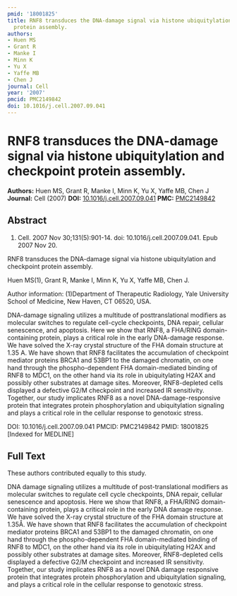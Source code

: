 ```yaml
---
pmid: '18001825'
title: RNF8 transduces the DNA-damage signal via histone ubiquitylation and checkpoint
  protein assembly.
authors:
- Huen MS
- Grant R
- Manke I
- Minn K
- Yu X
- Yaffe MB
- Chen J
journal: Cell
year: '2007'
pmcid: PMC2149842
doi: 10.1016/j.cell.2007.09.041
---
```


# RNF8 transduces the DNA-damage signal via histone ubiquitylation and checkpoint protein assembly.
**Authors:** Huen MS, Grant R, Manke I, Minn K, Yu X, Yaffe MB, Chen J
**Journal:** Cell (2007)
**DOI:** [10.1016/j.cell.2007.09.041](https://doi.org/10.1016/j.cell.2007.09.041)
**PMC:** [PMC2149842](https://www.ncbi.nlm.nih.gov/pmc/articles/PMC2149842/)

## Abstract

1. Cell. 2007 Nov 30;131(5):901-14. doi: 10.1016/j.cell.2007.09.041. Epub 2007
Nov  20.

RNF8 transduces the DNA-damage signal via histone ubiquitylation and checkpoint 
protein assembly.

Huen MS(1), Grant R, Manke I, Minn K, Yu X, Yaffe MB, Chen J.

Author information:
(1)Department of Therapeutic Radiology, Yale University School of Medicine, New 
Haven, CT 06520, USA.

DNA-damage signaling utilizes a multitude of posttranslational modifiers as 
molecular switches to regulate cell-cycle checkpoints, DNA repair, cellular 
senescence, and apoptosis. Here we show that RNF8, a FHA/RING domain-containing 
protein, plays a critical role in the early DNA-damage response. We have solved 
the X-ray crystal structure of the FHA domain structure at 1.35 A. We have shown 
that RNF8 facilitates the accumulation of checkpoint mediator proteins BRCA1 and 
53BP1 to the damaged chromatin, on one hand through the phospho-dependent FHA 
domain-mediated binding of RNF8 to MDC1, on the other hand via its role in 
ubiquitylating H2AX and possibly other substrates at damage sites. Moreover, 
RNF8-depleted cells displayed a defective G2/M checkpoint and increased IR 
sensitivity. Together, our study implicates RNF8 as a novel 
DNA-damage-responsive protein that integrates protein phosphorylation and 
ubiquitylation signaling and plays a critical role in the cellular response to 
genotoxic stress.

DOI: 10.1016/j.cell.2007.09.041
PMCID: PMC2149842
PMID: 18001825 [Indexed for MEDLINE]

## Full Text

These authors contributed equally to this study.

DNA damage signaling utilizes a multitude of post-translational modifiers as molecular switches to regulate cell cycle checkpoints, DNA repair, cellular senescence and apoptosis. Here we show that RNF8, a FHA/RING domain-containing protein, plays a critical role in the early DNA damage response. We have solved the X-ray crystal structure of the FHA domain structure at 1.35Å. We have shown that RNF8 facilitates the accumulation of checkpoint mediator proteins BRCA1 and 53BP1 to the damaged chromatin, on one hand through the phospho-dependent FHA domain-mediated binding of RNF8 to MDC1, on the other hand via its role in ubiquitylating H2AX and possibly other substrates at damage sites. Moreover, RNF8-depleted cells displayed a defective G2/M checkpoint and increased IR sensitivity. Together, our study implicates RNF8 as a novel DNA damage responsive protein that integrates protein phosphorylation and ubiquitylation signaling, and plays a critical role in the cellular response to genotoxic stress.

